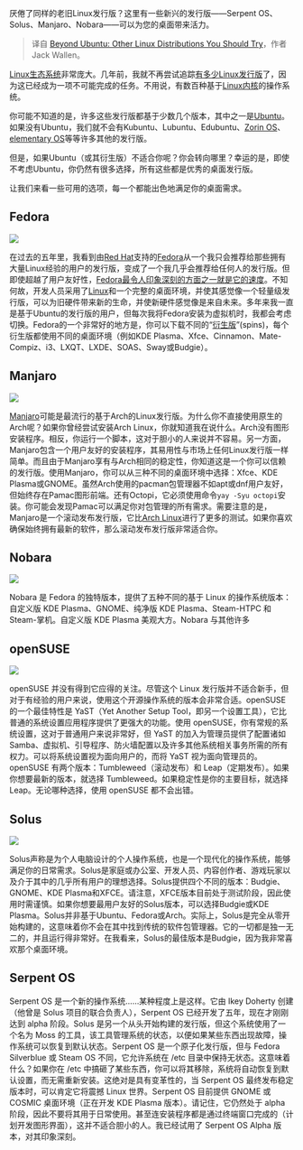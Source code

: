 
<!--
title: 超越Ubuntu：你应该尝试的其他Linux发行版
cover: https://cdn.thenewstack.io/media/2025/01/23c006dd-getty-images-ho3yfu7ksb8-unsplash.jpg
-->

厌倦了同样的老旧Linux发行版？这里有一些新兴的发行版——Serpent OS、Solus、Manjaro、Nobara——可以为您的桌面带来活力。

> 译自 [Beyond Ubuntu: Other Linux Distributions You Should Try](https://thenewstack.io/beyond-ubuntu-other-linux-distributions-you-should-try/)，作者 Jack Wallen。

[Linux生态系统](https://thenewstack.io/learning-linux-start-here/)非常庞大。几年前，我就不再尝试追踪[有多少Linux发行版](https://thenewstack.io/choosing-a-linux-distribution/)了，因为这已经成为一项不可能完成的任务。不用说，有数百种基于[Linux内核](https://thenewstack.io/linux-kernel-6-12-is-official-real-time-app-support-better-scheduling/)的操作系统。

你可能不知道的是，许多这些发行版都基于少数几个版本，其中之一是[Ubuntu](https://thenewstack.io/10-reasons-to-choose-ubuntu-server-over-the-competition/)。如果没有Ubuntu，我们就不会有Kubuntu、Lubuntu、Edubuntu、[Zorin OS](https://thenewstack.io/zorin-os-the-perfect-linux-distro-for-migrating-from-windows/)、[elementary OS](https://thenewstack.io/elementary-os-a-linux-distro-easy-to-use-and-easy-on-the-eyes/)等等许多其他的发行版。

但是，如果Ubuntu（或其衍生版）不适合你呢？你会转向哪里？幸运的是，即使不考虑Ubuntu，你仍然有很多选择，所有这些都是优秀的桌面发行版。

让我们来看一些可用的选项，每一个都能出色地满足你的桌面需求。

## Fedora

![](https://cdn.thenewstack.io/media/2025/01/02c9bcb9-fedora_icon_2021.svg-150x150.png)

在过去的五年里，我看到由[Red Hat](https://www.openshift.com/try?utm_content=inline+mention)支持的[Fedora](https://fedoraproject.org/)从一个我只会推荐给那些拥有大量Linux经验的用户的发行版，变成了一个我几乎会推荐给任何人的发行版。但即使超越了用户友好性，[Fedora最令人印象深刻的方面之一就是它的速度](https://thenewstack.io/fedora-41-offers-zippy-performance/)。不知何故，开发人员采用了[Linux](https://thenewstack.io/introduction-to-linux-operating-system)和一个完整的桌面环境，并使其感觉像一个轻量级发行版，可以为旧硬件带来新的生命，并使新硬件感觉像是来自未来。多年来我一直是基于Ubuntu的发行版的用户，但每次我将Fedora安装为虚拟机时，我都会考虑切换。Fedora的一个非常好的地方是，你可以下载不同的“[衍生版](https://store.dji.com/product/dji-neo?vid=169761)”(spins)，每个衍生版都使用不同的桌面环境（例如KDE Plasma、Xfce、Cinnamon、Mate-Compiz、i3、LXQT、LXDE、SOAS、Sway或Budgie）。

## Manjaro

![](https://cdn.thenewstack.io/media/2025/01/c2735ed0-manjaro.svg)

[Manjaro](https://manjaro.org/)可能是最流行的基于Arch的Linux发行版。为什么你不直接使用原生的Arch呢？如果你曾经尝试安装Arch Linux，你就知道我在说什么。Arch没有图形安装程序。相反，你运行一个脚本，这对于胆小的人来说并不容易。另一方面，Manjaro包含一个用户友好的安装程序，其易用性与市场上任何Linux发行版一样简单。而且由于Manjaro享有与Arch相同的稳定性，你知道这是一个你可以信赖的发行版。使用Manjaro，你可以从三种不同的桌面环境中选择：Xfce、KDE Plasma或GNOME。虽然Arch使用的pacman包管理器不如apt或dnf用户友好，但始终存在Pamac图形前端。还有Octopi，它必须使用命令`yay -Syu octopi`安装。你可能会发现Pamac可以满足你对包管理的所有需求。需要注意的是，Manjaro是一个滚动发布发行版，它比[Arch Linux](https://archlinux.org/)进行了更多的测试。如果你喜欢确保始终拥有最新的软件，那么滚动发布发行版非常适合你。

## Nobara

![](https://cdn.thenewstack.io/media/2025/01/8d87aa1f-nobara-300x74.png)

Nobara 是 Fedora 的独特版本，提供了五种不同的基于 Linux 的操作系统版本：自定义版 KDE Plasma、GNOME、纯净版 KDE Plasma、Steam-HTPC 和 Steam-掌机。自定义版 KDE Plasma 美观大方。Nobara 与其他许多 

## openSUSE

![](https://cdn.thenewstack.io/media/2024/07/a0489be3-opensuse-microos-150x150.png)

openSUSE 并没有得到它应得的关注。尽管这个 Linux 发行版并不适合新手，但对于有经验的用户来说，使用这个开源操作系统的版本会非常合适。openSUSE 的一个最佳特性是 YaST（Yet Another Setup Tool，即另一个设置工具），它比普通的系统设置应用程序提供了更强大的功能。使用 openSUSE，你有常规的系统设置，这对于普通用户来说非常好，但 YaST 的加入为管理员提供了配置诸如 Samba、虚拟机、引导程序、防火墙配置以及许多其他系统相关事务所需的所有权力。可以将系统设置视为面向用户的，而将 YaST 视为面向管理员的。openSUSE 有两个版本：Tumbleweed（滚动发布）和 Leap（定期发布）。如果你想要最新的版本，就选择 Tumbleweed。如果稳定性是你的主要目标，就选择 Leap。无论哪种选择，使用 openSUSE 都不会出错。

## Solus

![](https://cdn.thenewstack.io/media/2025/01/ccfc23bc-solus-300x112.jpg)

Solus声称是为个人电脑设计的个人操作系统，也是一个现代化的操作系统，能够满足你的日常需求。Solus是家庭或办公室、开发人员、内容创作者、游戏玩家以及介于其中的几乎所有用户的理想选择。Solus提供四个不同的版本：Budgie、GNOME、KDE Plasma和XFCE。请注意，XFCE版本目前处于测试阶段，因此使用时需谨慎。如果你想要最用户友好的Solus版本，可以选择Budgie或KDE Plasma。Solus并非基于Ubuntu、Fedora或Arch。实际上，Solus是完全从零开始构建的，这意味着你不会在其中找到传统的软件包管理器。它的一切都是独一无二的，并且运行得非常好。在我看来，Solus的最佳版本是Budgie，因为我非常喜欢那个桌面环境。

## Serpent OS

Serpent OS 是一个新的操作系统……某种程度上是这样。它由 Ikey Doherty 创建（他曾是 Solus 项目的联合负责人），Serpent OS 已经开发了五年，现在才刚刚达到 alpha 阶段。Solus 是另一个从头开始构建的发行版，但这个系统使用了一个名为 Moss 的工具，该工具管理系统的状态，以便如果某些东西出现故障，操作系统可以恢复到默认状态。Serpent OS 是一个原子化发行版，但与 Fedora Silverblue 或 Steam OS 不同，它允许系统在 /etc 目录中保持无状态。这意味着什么？如果你在 /etc 中搞砸了某些东西，你可以将其移除，系统将自动恢复到默认设置，而无需重新安装。这绝对是具有变革性的，当 Serpent OS 最终发布稳定版本时，可以肯定它将震撼 Linux 世界。Serpent OS 目前提供 GNOME 或 COSMIC 桌面环境（正在开发 KDE Plasma 版本）。请记住，它仍然处于 alpha 阶段，因此不要将其用于日常使用。甚至连安装程序都是通过终端窗口完成的（计划开发图形界面），这并不适合胆小的人。我已经试用了 Serpent OS Alpha 版本，对其印象深刻。